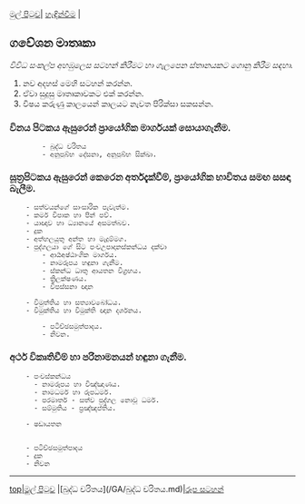 [මුල් පිටුව](/index.md)| [හැඳින්වීම](/හැඳින්වීම.md) |

## ගවේශන මාතෘකා
_විවිධ සංකල්ප අහඹුලෙස සටහන් කිරීමට හා ගැලපෙන ස්තානයකට ගොනු කිරීම සඳහා._

1. නව අදහස් මෙහි සටහන් කරන්න.
2. ඒවා සුදුසු මාතෘකාවකට එක් කරන්න.
3. විෂය කරුණු කාලයෙන් කාලයට නැවත පිරික්සා සකසන්න.

### විනය පිටකය ඇසුරෙන් ප්‍රායෝගික මාර්ගයක් සොයාගැනීම.

			- බුද්ධ චරිතය
			- අනුපුබ්භ දේසනා, අනුපුබ්භ සික්ඛා.

### සූත්‍රපිටකය ඇසුරෙන් කෙරෙන අර්තදැක්වීම්, ප්‍රායෝගික භාවිතය සමඟ සසඳා බැලීම.
		- සත්වයන්ගේ සාංසාරික පැවැත්ම.
		- කර්ම විපාක හා පින් පව්.
		- යාඥාව හා ධ්‍යානයේ අසමත්බව.
		- දුක
		- අත්හලයුතු අන්ත හා මැදුම්මග.
		- පුද්ගලයා ගේ සිට පංචඋපාදානස්කන්ධය දක්වා
			- ආර්‍යඅෂ්ඨාංගික මාර්ගය.
			- නාමරූපය හඳුනා ගැනීම.
			- ස්කන්ධ ධාතු ආයතන විග්‍රහය.
			- ත්‍රිලක්ෂණය.
			- විපස්සනා ඥාන

		- විමුත්තිය හා සත්‍යාවබෝධය.
		- විමුක්තිය හා විමුක්ති ඥාන දර්ශනය.

			- පටිච්ඡසමුත්පාදය.
			- නිවන.


### අර්ථ විකෘතිවීම් හා පරිනාමනයන් හඳුනා ගැනීම.
		- පංචස්කන්ධය
		  - නාමරූපය හා විඤ්ඤාණය.
		  - නාමධර්ම හා රූපධර්ම.
		  - පරමාර්ත - සත්ව පුද්ගල නොවූ ධර්ම.
		  - සම්මුතිය - ප්‍රඤ්ඤප්තිය.

		- ෂඩායතන


		- පටිච්ඡසමුත්පාදය
		- දුක
		- නිවන

-----
[top]()|[මුල් පිටුව](/index.md) |[බුද්ධ චරිතය](/GA/බුද්ධ චරිතය.md)|[රූප සටහන්](/GA/රූපසටහන්.md)

